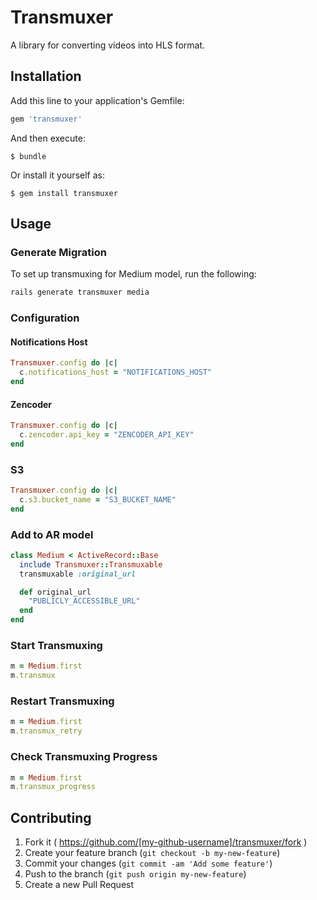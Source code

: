 # Transmuxer

A library for converting videos into HLS format.

## Installation

Add this line to your application's Gemfile:

```ruby
gem 'transmuxer'
```

And then execute:

    $ bundle

Or install it yourself as:

    $ gem install transmuxer

## Usage

### Generate Migration

To set up transmuxing for Medium model, run the following:

```ruby
rails generate transmuxer media
```

### Configuration

#### Notifications Host

```ruby
Transmuxer.config do |c|
  c.notifications_host = "NOTIFICATIONS_HOST"
end
```

#### Zencoder

```ruby
Transmuxer.config do |c|
  c.zencoder.api_key = "ZENCODER_API_KEY"
end
```

### S3

```ruby
Transmuxer.config do |c|
  c.s3.bucket_name = "S3_BUCKET_NAME"
end
```
### Add to AR model

```ruby
class Medium < ActiveRecord::Base
  include Transmuxer::Transmuxable
  transmuxable :original_url

  def original_url
    "PUBLICLY_ACCESSIBLE_URL"
  end
end
```

### Start Transmuxing

```ruby
m = Medium.first
m.transmux
```

### Restart Transmuxing

```ruby
m = Medium.first
m.transmux_retry
```

### Check Transmuxing Progress

```ruby
m = Medium.first
m.transmux_progress
```

## Contributing

1. Fork it ( https://github.com/[my-github-username]/transmuxer/fork )
2. Create your feature branch (`git checkout -b my-new-feature`)
3. Commit your changes (`git commit -am 'Add some feature'`)
4. Push to the branch (`git push origin my-new-feature`)
5. Create a new Pull Request
